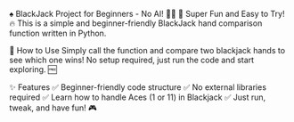 ♠️ BlackJack Project for Beginners - No AI! 🤖❌
🎉 Super Fun and Easy to Try!🔥
This is a simple and beginner-friendly BlackJack hand comparison function written in Python.

🚀 How to Use
Simply call the function and compare two blackjack hands to see which one wins!
No setup required, just run the code and start exploring. 🆓

✨ Features
✅ Beginner-friendly code structure
✅ No external libraries required
✅ Learn how to handle Aces (1 or 11) in Blackjack
✅ Just run, tweak, and have fun! 🎮
